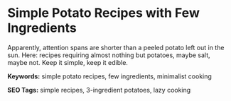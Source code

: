 # Simple Potato Recipes with Few Ingredients

Apparently, attention spans are shorter than a peeled potato left out in the sun. Here: recipes requiring almost nothing but potatoes, maybe salt, maybe not. Keep it simple, keep it edible.

**Keywords:** simple potato recipes, few ingredients, minimalist cooking

**SEO Tags:** simple recipes, 3-ingredient potatoes, lazy cooking